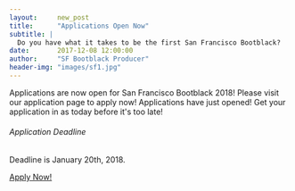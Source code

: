 ```yaml
---
layout:     new_post
title:      "Applications Open Now"
subtitle: |
  Do you have what it takes to be the first San Francisco Bootblack?
date:       2017-12-08 12:00:00
author:     "SF Bootblack Producer"
header-img: "images/sf1.jpg"
---
```


<p>
  Applications are now open for San Francisco Bootblack 2018! Please visit our application page to apply now! Applications have just opened! Get your application in as today before it's too late!
</p>

<h6> Application Deadline </h6>
<p> Deadline is January 20th, 2018. </p>

<a href="/2018/app/" class="btn btn-primary">
  Apply Now!
</a>
